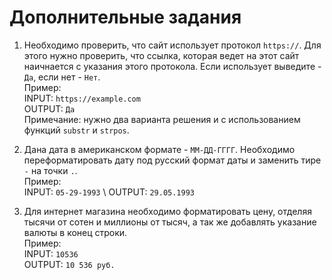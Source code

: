 # Дополнительные задания

1. Необходимо проверить, что сайт использует протокол `https://`. Для этого нужно проверить, что ссылка, 
которая ведет на этот сайт наичнается с указания этого протокола. Если использует выведите - `Да`, если нет - `Нет`.\
Пример: \
INPUT: `https://example.com` \
OUTPUT: `Да` \
Примечание: нужно два варианта решения и с использованием функций `substr` и `strpos`. 

2. Дана дата в американском формате - `ММ-ДД-ГГГГ`. Необходимо переформатировать дату под русский формат даты 
и заменить тире `-` на точки `.`. \
Пример: \
INPUT: `05-29-1993` \ 
OUTPUT: `29.05.1993`

3. Для интернет магазина необходимо форматировать цену, отделяя тысячи от сотен и миллионы от тысяч, 
а так же добавлять указание валюты в конец строки. \
Пример: \
INPUT: `10536` \
OUTPUT: `10 536 руб.`
